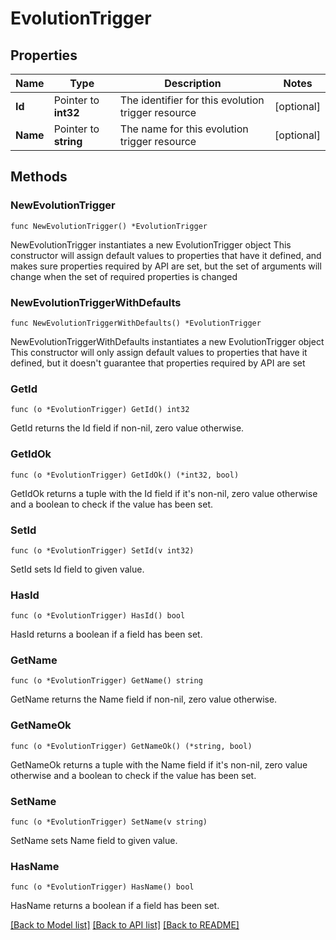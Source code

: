 # EvolutionTrigger

## Properties

Name | Type | Description | Notes
------------ | ------------- | ------------- | -------------
**Id** | Pointer to **int32** | The identifier for this evolution trigger resource | [optional] 
**Name** | Pointer to **string** | The name for this evolution trigger resource | [optional] 

## Methods

### NewEvolutionTrigger

`func NewEvolutionTrigger() *EvolutionTrigger`

NewEvolutionTrigger instantiates a new EvolutionTrigger object
This constructor will assign default values to properties that have it defined,
and makes sure properties required by API are set, but the set of arguments
will change when the set of required properties is changed

### NewEvolutionTriggerWithDefaults

`func NewEvolutionTriggerWithDefaults() *EvolutionTrigger`

NewEvolutionTriggerWithDefaults instantiates a new EvolutionTrigger object
This constructor will only assign default values to properties that have it defined,
but it doesn't guarantee that properties required by API are set

### GetId

`func (o *EvolutionTrigger) GetId() int32`

GetId returns the Id field if non-nil, zero value otherwise.

### GetIdOk

`func (o *EvolutionTrigger) GetIdOk() (*int32, bool)`

GetIdOk returns a tuple with the Id field if it's non-nil, zero value otherwise
and a boolean to check if the value has been set.

### SetId

`func (o *EvolutionTrigger) SetId(v int32)`

SetId sets Id field to given value.

### HasId

`func (o *EvolutionTrigger) HasId() bool`

HasId returns a boolean if a field has been set.

### GetName

`func (o *EvolutionTrigger) GetName() string`

GetName returns the Name field if non-nil, zero value otherwise.

### GetNameOk

`func (o *EvolutionTrigger) GetNameOk() (*string, bool)`

GetNameOk returns a tuple with the Name field if it's non-nil, zero value otherwise
and a boolean to check if the value has been set.

### SetName

`func (o *EvolutionTrigger) SetName(v string)`

SetName sets Name field to given value.

### HasName

`func (o *EvolutionTrigger) HasName() bool`

HasName returns a boolean if a field has been set.


[[Back to Model list]](../README.md#documentation-for-models) [[Back to API list]](../README.md#documentation-for-api-endpoints) [[Back to README]](../README.md)


